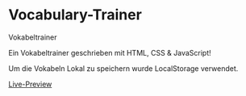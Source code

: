 # Vocabulary-Trainer
Vokabeltrainer

Ein Vokabeltrainer geschrieben mit HTML, CSS & JavaScript!

Um die Vokabeln Lokal zu speichern wurde LocalStorage verwendet. 

[Live-Preview](https://legendejj.github.io/Vocabulary-Trainer/)
